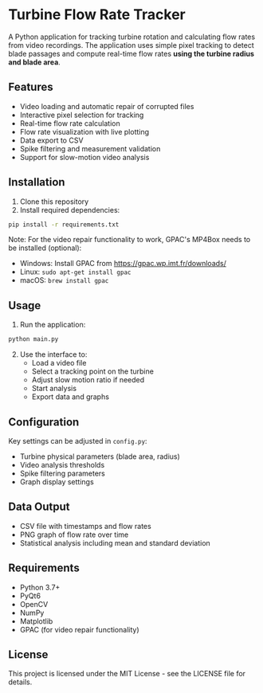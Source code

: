 # Turbine Flow Rate Tracker

A Python application for tracking turbine rotation and calculating flow rates from video recordings. The application uses simple pixel tracking to detect blade passages and compute real-time flow rates **using the turbine radius and blade area**.

## Features

- Video loading and automatic repair of corrupted files
- Interactive pixel selection for tracking
- Real-time flow rate calculation
- Flow rate visualization with live plotting
- Data export to CSV
- Spike filtering and measurement validation
- Support for slow-motion video analysis

## Installation

1. Clone this repository
2. Install required dependencies:
```bash
pip install -r requirements.txt
```

Note: For the video repair functionality to work, GPAC's MP4Box needs to be installed (optional):
- Windows: Install GPAC from https://gpac.wp.imt.fr/downloads/
- Linux: `sudo apt-get install gpac`
- macOS: `brew install gpac`

## Usage

1. Run the application:
```bash
python main.py
```

2. Use the interface to:
   - Load a video file
   - Select a tracking point on the turbine
   - Adjust slow motion ratio if needed
   - Start analysis
   - Export data and graphs

## Configuration

Key settings can be adjusted in `config.py`:
- Turbine physical parameters (blade area, radius)
- Video analysis thresholds
- Spike filtering parameters
- Graph display settings

## Data Output

- CSV file with timestamps and flow rates
- PNG graph of flow rate over time
- Statistical analysis including mean and standard deviation

## Requirements

- Python 3.7+
- PyQt6
- OpenCV
- NumPy
- Matplotlib
- GPAC (for video repair functionality)

## License

This project is licensed under the MIT License - see the LICENSE file for details.
